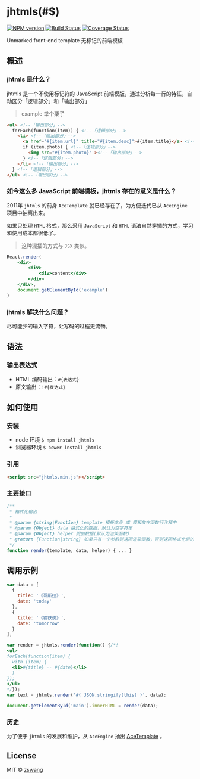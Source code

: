 # jhtmls(#$)

[![NPM version][npm-image]][npm-url]
[![Build Status][travis-image]][travis-url]
[![Coverage Status][coverage-image]][coverage-url]

Unmarked front-end template 无标记的前端模板

## 概述

### jhtmls 是什么？

jhtmls 是一个不使用标记符的 JavaScript 前端模版，通过分析每一行的特征，自动区分「逻辑部分」和「输出部分」

> example 举个栗子

```html
<ul> <!--「输出部分」-->
  forEach(function(item)) { <!--「逻辑部分」-->
    <li> <!--「输出部分」-->
      <a href="#{item.url}" title="#{item.desc}">#{item.title}</a> <!--「输出部分」-->
      if (item.photo) { <!--「逻辑部分」-->
        <img src="#{item.photo}" ><!--「输出部分」-->
      } <!--「逻辑部分」-->
    </li> <!--「输出部分」-->
  } <!--「逻辑部分」-->
</ul> <!--「输出部分」-->
```

### 如今这么多 JavaScript 前端模板，jhtmls 存在的意义是什么？

2011年 `jhtmls` 的前身 `AceTemplate` 就已经存在了，为方便迭代已从 `AceEngine` 项目中抽离出来。

如果只处理 `HTML` 格式，那么采用 `JavaScript` 和 `HTML` 语法自然穿插的方式，学习和使用成本都很低了。

> 这种混插的方式与 `JSX` 类似。

```jsx
React.render(
	<div>
		<div>
			<div>content</div>
		</div>
	</div>,
	document.getElementById('example')
)
```

### jhtmls 解决什么问题？

尽可能少的输入字符，让写码的过程更流畅。

## 语法

### 输出表达式

+ HTML 编码输出：`#{表达式}`
+ 原文输出：`!#{表达式}`

## 如何使用

### 安装

+ node 环境 `$ npm install jhtmls`
+ 浏览器环境 `$ bower install jhtmls`

### 引用

```html
<script src="jhtmls.min.js"></script>
```

### 主要接口

```js
/**
 * 格式化输出
 *
 * @param {string|Function} template 模板本身 或 模板放在函数行注释中
 * @param {Object} data 格式化的数据，默认为空字符串
 * @param {Object} helper 附加数据(默认为渲染函数)
 * @return {Function|string} 如果只有一个参数则返回渲染函数，否则返回格式化后的字符串
 */
function render(template, data, helper) { ... }
```

## 调用示例

```js
var data = [
  {
    title: '《哥斯拉》',
    date: 'today'
  },
  {
    title: '《钢铁侠》',
    date: 'tomorrow'
  }
];

var render = jhtmls.render(function() {/*!
<ul>
forEach(function(item) {
  with (item) {
  <li>#{title} -- #{date}</li>
  }
});
</ul>
*/});
var text = jhtmls.render('#{ JSON.stringify(this) }', data);

document.getElementById('main').innerHTML = render(data);
```

### 历史

为了便于 `jhtmls` 的发展和维护，从 `AceEngine` 抽出 [AceTemplate](https://code.google.com/p/ace-engine/wiki/AceTemplate) 。

## License

MIT © [zswang](http://weibo.com/zswang)

[npm-url]: https://npmjs.org/package/jhtmls
[npm-image]: https://badge.fury.io/js/jhtmls.svg
[travis-url]: https://travis-ci.org/zswang/jhtmls
[travis-image]: https://travis-ci.org/zswang/jhtmls.svg?branch=master
[coverage-url]: https://coveralls.io/github/zswang/jhtmls?branch=master
[coverage-image]: https://coveralls.io/repos/zswang/jhtmls/badge.svg?branch=master&service=github
